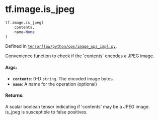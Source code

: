 <div itemscope itemtype="http://developers.google.com/ReferenceObject">
<meta itemprop="name" content="tf.image.is_jpeg" />
<meta itemprop="path" content="Stable" />
</div>

# tf.image.is_jpeg

``` python
tf.image.is_jpeg(
    contents,
    name=None
)
```



Defined in [`tensorflow/python/ops/image_ops_impl.py`](https://www.tensorflow.org/code/tensorflow/python/ops/image_ops_impl.py).

Convenience function to check if the 'contents' encodes a JPEG image.

#### Args:

* <b>`contents`</b>: 0-D `string`. The encoded image bytes.
* <b>`name`</b>: A name for the operation (optional)


#### Returns:

A scalar boolean tensor indicating if 'contents' may be a JPEG image.
is_jpeg is susceptible to false positives.